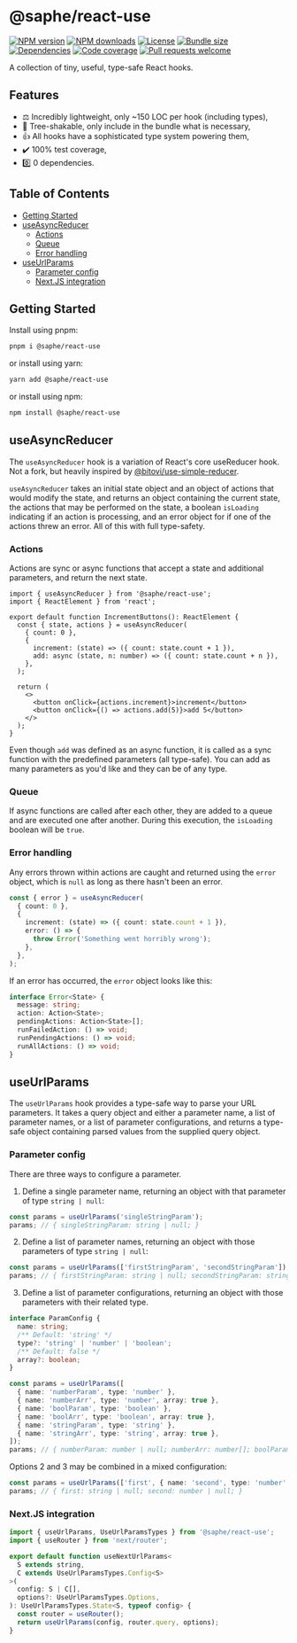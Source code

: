 # @saphe/react-use

[![NPM version](https://img.shields.io/npm/v/@saphe/react-use?style=flat-square)](https://npmjs.com/@saphe/react-use)
[![NPM downloads](https://img.shields.io/npm/dt/@saphe/react-use?style=flat-square)](https://npmjs.com/@saphe/react-use)
[![License](https://img.shields.io/npm/l/@saphe/react-use?style=flat-square)](https://github.com/saphewilliam/saphe-packages/blob/main/LICENSE)
[![Bundle size](https://img.shields.io/bundlephobia/minzip/@saphe/react-use?style=flat-square)](https://bundlephobia.com/package/@saphe/react-use)
[![Dependencies](https://img.shields.io/librariesio/release/npm/@saphe/react-use?style=flat-square)](https://libraries.io/npm/%40saphe%2Freact-use/)
[![Code coverage](https://img.shields.io/codecov/c/github/saphewilliam/saphe-packages?style=flat-square&flag=react-use&logo=codecov&token=62N8FTE2CV)](https://codecov.io/gh/saphewilliam/saphe-packages)
[![Pull requests welcome](https://img.shields.io/badge/PRs-welcome-brightgreen.svg?style=flat-square)](https://github.com/saphewilliam/saphe-packages/blob/main/CONTRIBUTING.md)

A collection of tiny, useful, type-safe React hooks.

## Features

- ⚖️ Incredibly lightweight, only ~150 LOC per hook (including types),
- 🌳 Tree-shakable, only include in the bundle what is necessary,
- 👍 All hooks have a sophisticated type system powering them,
- ✔️ 100% test coverage,
- 0️⃣ 0 dependencies.

## Table of Contents

- [Getting Started](#getting-started)
- [useAsyncReducer](#useasyncreducer)
  * [Actions](#actions)
  * [Queue](#queue)
  * [Error handling](#error-handling)
- [useUrlParams](#useurlparams)
  * [Parameter config](#parameter-config)
  * [Next.JS integration](#nextjs-integration)

## Getting Started

Install using pnpm:

```sh
pnpm i @saphe/react-use
```

or install using yarn:

```sh
yarn add @saphe/react-use
```

or install using npm:

```sh
npm install @saphe/react-use
```

<!-- END AUTO-GENERATED: Add custom documentation after this comment -->

## useAsyncReducer

The `useAsyncReducer` hook is a variation of React's core useReducer hook. Not a fork, but heavily inspired by [@bitovi/use-simple-reducer](https://github.com/bitovi/use-simple-reducer).

`useAsyncReducer` takes an initial state object and an object of actions that would modify the state, and returns an object containing the current state, the actions that may be performed on the state, a boolean `isLoading` indicating if an action is processing, and an error object for if one of the actions threw an error. All of this with full type-safety.

### Actions

Actions are sync or async functions that accept a state and additional parameters, and return the next state.

```tsx
import { useAsyncReducer } from '@saphe/react-use';
import { ReactElement } from 'react';

export default function IncrementButtons(): ReactElement {
  const { state, actions } = useAsyncReducer(
    { count: 0 },
    {
      increment: (state) => ({ count: state.count + 1 }),
      add: async (state, n: number) => ({ count: state.count + n }),
    },
  );

  return (
    <>
      <button onClick={actions.increment}>increment</button>
      <button onClick={() => actions.add(5)}>add 5</button>
    </>
  );
}
```

Even though `add` was defined as an async function, it is called as a sync function with the predefined parameters (all type-safe). You can add as many parameters as you'd like and they can be of any type.

### Queue

If async functions are called after each other, they are added to a queue and are executed one after another. During this execution, the `isLoading` boolean will be `true`.

### Error handling

Any errors thrown within actions are caught and returned using the `error` object, which is `null` as long as there hasn't been an error.

```ts
const { error } = useAsyncReducer(
  { count: 0 },
  {
    increment: (state) => ({ count: state.count + 1 }),
    error: () => {
      throw Error('Something went horribly wrong');
    },
  },
);
```

If an error has occurred, the `error` object looks like this:

```ts
interface Error<State> {
  message: string;
  action: Action<State>;
  pendingActions: Action<State>[];
  runFailedAction: () => void;
  runPendingActions: () => void;
  runAllActions: () => void;
}
```

## useUrlParams

The `useUrlParams` hook provides a type-safe way to parse your URL parameters. It takes a query object and either a parameter name, a list of parameter names, or a list of parameter configurations, and returns a type-safe object containing parsed values from the supplied query object.

### Parameter config

There are three ways to configure a parameter.

1. Define a single parameter name, returning an object with that parameter of type `string | null`:

```ts
const params = useUrlParams('singleStringParam');
params; // { singleStringParam: string | null; }
```

2. Define a list of parameter names, returning an object with those parameters of type `string | null`:

```ts
const params = useUrlParams(['firstStringParam', 'secondStringParam']);
params; // { firstStringParam: string | null; secondStringParam: string | null; }
```

3. Define a list of parameter configurations, returning an object with those parameters with their related type.

```ts
interface ParamConfig {
  name: string;
  /** Default: 'string' */
  type?: 'string' | 'number' | 'boolean';
  /** Default: false */
  array?: boolean;
}
```

```ts
const params = useUrlParams([
  { name: 'numberParam', type: 'number' },
  { name: 'numberArr', type: 'number', array: true },
  { name: 'boolParam', type: 'boolean' },
  { name: 'boolArr', type: 'boolean', array: true },
  { name: 'stringParam', type: 'string' },
  { name: 'stringArr', type: 'string', array: true },
]);
params; // { numberParam: number | null; numberArr: number[]; boolParam: boolean | null; ...etc }
```

Options 2 and 3 may be combined in a mixed configuration:

```ts
const params = useUrlParams(['first', { name: 'second', type: 'number' }]);
params; // { first: string | null; second: number | null; }
```

### Next.JS integration

```ts
import { useUrlParams, UseUrlParamsTypes } from '@saphe/react-use';
import { useRouter } from 'next/router';

export default function useNextUrlParams<
  S extends string, 
  C extends UseUrlParamsTypes.Config<S>
>(
  config: S | C[],
  options?: UseUrlParamsTypes.Options,
): UseUrlParamsTypes.State<S, typeof config> {
  const router = useRouter();
  return useUrlParams(config, router.query, options);
}
```
